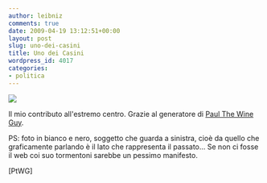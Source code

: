 ```yaml
---
author: leibniz
comments: true
date: 2009-04-19 13:12:51+00:00
layout: post
slug: uno-dei-casini
title: Uno dei Casini
wordpress_id: 4017
categories:
- politica
---
```


![](http://www.leibniz-blogs.it/gallery/casini2.png)

Il mio contributo all'estremo centro. Grazie al generatore di [Paul The Wine Guy](http://www.paulthewineguy.com/post/97605415/ptwg-presenta-generatore-di-cartelloni-delludc).

PS: foto in bianco e nero, soggetto che guarda a sinistra, cioè da quello che graficamente parlando è il lato che rappresenta il passato... Se non ci fosse il web coi suo tormentoni sarebbe un pessimo manifesto.

[PtWG]
